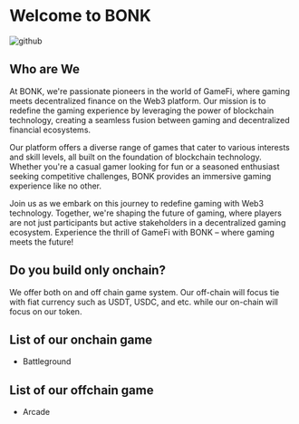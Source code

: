 # Welcome to BONK
![github](https://github.com/bonk-finance/.github/assets/25443634/5a233d10-fdec-4457-b992-ba36030f4e91)
## Who are We
At BONK, we're passionate pioneers in the world of GameFi, where gaming meets decentralized finance on the Web3 platform. Our mission is to redefine the gaming experience by leveraging the power of blockchain technology, creating a seamless fusion between gaming and decentralized financial ecosystems.

Our platform offers a diverse range of games that cater to various interests and skill levels, all built on the foundation of blockchain technology. Whether you're a casual gamer looking for fun or a seasoned enthusiast seeking competitive challenges, BONK provides an immersive gaming experience like no other.

Join us as we embark on this journey to redefine gaming with Web3 technology. Together, we're shaping the future of gaming, where players are not just participants but active stakeholders in a decentralized gaming ecosystem. Experience the thrill of GameFi with BONK – where gaming meets the future!

## Do you build only onchain?
We offer both on and off chain game system. Our off-chain will focus tie with fiat currency such as USDT, USDC, and etc. while our on-chain will focus on our token.

## List of our onchain game
- Battleground

## List of our offchain game
- Arcade






